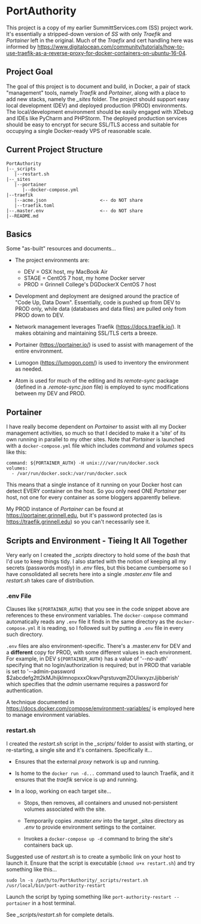 # PortAuthority

This project is a copy of my earlier SummittServices.com (SS) project work.  It's essentially a stripped-down version of _SS_ with only _Traefik_ and _Portainer_ left in the original.  Much of the _Traefix_ and cert handling here was informed by https://www.digitalocean.com/community/tutorials/how-to-use-traefik-as-a-reverse-proxy-for-docker-containers-on-ubuntu-16-04.  

## Project Goal

The goal of this project is to document and build, in Docker, a pair of stack "management" tools, namely _Traefik_ and _Portainer_, along with a place to add new stacks, namely the *_sites* folder.  The project should support easy local development (DEV) and deployed production (PROD) environments.  The local/development environment should be easily engaged with XDebug and IDEs like PyCharm and PHPStorm.  The deployed production services should be easy to encrypt for secure SSL/TLS access and suitable for occupying a single Docker-ready VPS of reasonable scale.

## Current Project Structure

```
PortAuthority  
|--_scripts  
   |--restart.sh
|--_sites
   |--portainer
      |--docker-compose.yml  
|--traefik  
   |--acme.json                    <-- do NOT share
   |--traefik.toml
|--.master.env                     <-- do NOT share
|--README.md
```

## Basics
Some "as-built" resources and documents...

- The project environments are:

    - DEV = OSX host, my MacBook Air
    - STAGE = CentOS 7 host, my home Docker server
    - PROD = Grinnell College's DGDockerX CentOS 7 host

- Development and deployment are designed around the practice of "Code Up, Data Down".  Essentially, code is pushed up from DEV to PROD only, while data (databases and data files) are pulled only from PROD down to DEV.

- Network management leverages Traefik (https://docs.traefik.io/).  It makes obtaining and maintaining SSL/TLS certs a breeze.  

- Portainer (https://portainer.io/) is used to assist with management of the entire environment.  

- Lumogon (https://lumogon.com/) is used to inventory the environment as needed.  

- Atom is used for much of the editing and its _remote-sync_ package (defined in a _.remote-sync.json_ file) is employed to sync modifications between my DEV and PROD.


## Portainer

I have really become dependent on _Portainer_ to assist with all my Docker management activities, so much so that I decided to make it a 'site' of its own running in parallel to my other sites.  Note that _Portainer_ is launched with a `docker-compose.yml` file which includes _command_ and _volumes_ specs like this:

```
command: ${PORTAINER_AUTH} -H unix:///var/run/docker.sock
volumes:
  - /var/run/docker.sock:/var/run/docker.sock
```

This means that a single instance of it running on your Docker host can detect EVERY container on the host.  So you only need ONE _Portainer_ per host, not one for every container as some bloggers apparently believe.

My PROD instance of _Portainer_ can be found at https://portainer.grinnell.edu, but it's password protected (as is https://traefik.grinnell.edu) so you can't necessarily see it.


## Scripts and Environment - Tieing It All Together

Very early on I created the *_scripts* directory to hold some of the _bash_ that I'd use to keep things tidy.  I also started with the notion of keeping all my secrets (passwords mostly) in _.env_ files, but this became cumbersome so I have consolidated all secrets here into a single _.master.env_ file and _restart.sh_ takes care of distribution.

### .env File

Clauses like `${PORTAINER_AUTH}` that you see in the code snippet above are references to these environment variables.  The `docker-compose` command automatically reads any `.env` file it finds in the same directory as the `docker-compose.yml` it is reading, so I followed suit by putting a `.env` file in every such directory.

`.env` files are also environment-specific.  There's a .master.env for DEV and a **different** copy for PROD, with some different values in each environment.  For example, in DEV `${PORTAINER_AUTH}` has a value of '--no-auth' specifying that no login/authorization is required; but in PROD that variable is set to '--admin-password $2abcdefg2tt2kMJhijklmnopxxxOkwvPqrstuvqmZOUiwxyzrJjibberish' which specifies that the _admin_ username requires a password for authentication.

A technique documented in https://docs.docker.com/compose/environment-variables/ is employed here to manage environment variables.

### restart.sh

I created the _restart.sh_ script in the *_scripts/* folder to assist with starting, or re-starting, a single site and it's containers. Specifically it...

  - Ensures that the external _proxy_ network is up and running.

  - Is home to the `docker run -d...` command used to launch Traefik, and it ensures that the _traefik_ service is up and running.

  - In a loop, working on each target site...

      - Stops, then removes, all containers and unused not-persistent volumes associated with the site.

      - Temporarily copies _.master.env_ into the target *_sites* directory as _.env_ to provide environment settings to the container.

      - Invokes a `docker-compose up -d` command to bring the site's containers back up.

Suggested use of _restart.sh_ is to create a symbolic link on your host to launch it.  Ensure that the script is executable (`chmod u+x restart.sh`) and try something like this...

```
sudo ln -s /path/to/PortAuthority/_scripts/restart.sh /usr/local/bin/port-authority-restart
```
Launch the script by typing something like `port-authority-restart --portainer` in a host terminal.

See *_scripts/restart.sh* for complete details.
